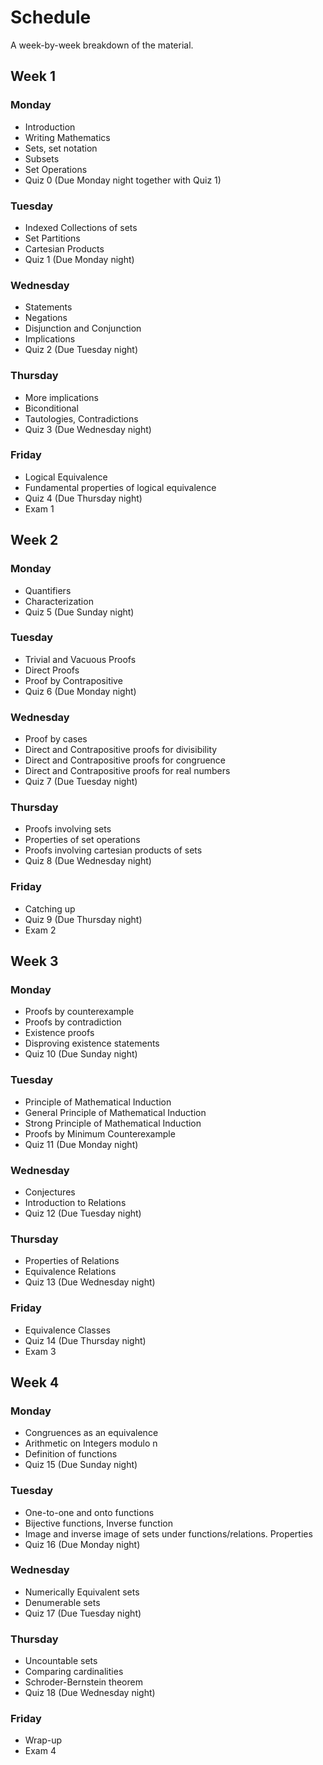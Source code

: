 # Schedule

A week-by-week breakdown of the material.

## Week  1

### Monday

- Introduction
- Writing Mathematics
- Sets, set notation
- Subsets
- Set Operations
- Quiz 0 (Due Monday night together with Quiz 1)

### Tuesday

- Indexed Collections of sets
- Set Partitions
- Cartesian Products
- Quiz 1 (Due Monday night)

### Wednesday

- Statements
- Negations
- Disjunction and Conjunction
- Implications
- Quiz 2 (Due Tuesday night)

### Thursday

- More implications
- Biconditional
- Tautologies, Contradictions
- Quiz 3 (Due Wednesday night)

### Friday

- Logical Equivalence
- Fundamental properties of logical equivalence
- Quiz 4 (Due Thursday night)
- Exam 1

## Week  2

### Monday

- Quantifiers
- Characterization
- Quiz 5 (Due Sunday night)

### Tuesday

- Trivial and Vacuous Proofs
- Direct Proofs
- Proof by Contrapositive
- Quiz 6 (Due Monday night)

### Wednesday

- Proof by cases
- Direct and Contrapositive proofs for divisibility
- Direct and Contrapositive proofs for congruence
- Direct and Contrapositive proofs for real numbers
- Quiz 7 (Due Tuesday night)

### Thursday

- Proofs involving sets
- Properties of set operations
- Proofs involving cartesian products of sets
- Quiz 8 (Due Wednesday night)

### Friday

- Catching up
- Quiz 9 (Due Thursday night)
- Exam 2

## Week  3

### Monday

- Proofs by counterexample
- Proofs by contradiction
- Existence proofs
- Disproving existence statements
- Quiz 10 (Due Sunday night)

### Tuesday

- Principle of Mathematical Induction
- General Principle of Mathematical Induction
- Strong Principle of Mathematical Induction
- Proofs by Minimum Counterexample
- Quiz 11 (Due Monday night)

### Wednesday

- Conjectures
- Introduction to Relations
- Quiz 12 (Due Tuesday night)

### Thursday

- Properties of Relations
- Equivalence Relations
- Quiz 13 (Due Wednesday night)

### Friday

- Equivalence Classes
- Quiz 14 (Due Thursday night)
- Exam 3

## Week  4

### Monday

- Congruences as an equivalence
- Arithmetic on Integers modulo n
- Definition of functions
- Quiz 15 (Due Sunday night)

### Tuesday

- One-to-one and onto functions
- Bijective functions, Inverse function
- Image and inverse image of sets under functions/relations. Properties
- Quiz 16 (Due Monday night)

### Wednesday

- Numerically Equivalent sets
- Denumerable sets
- Quiz 17 (Due Tuesday night)

### Thursday

- Uncountable sets
- Comparing cardinalities
- Schroder-Bernstein theorem
- Quiz 18 (Due Wednesday night)

### Friday
- Wrap-up
- Exam 4

